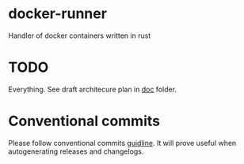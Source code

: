 # docker-runner
Handler of docker containers written in rust

# TODO
Everything. See draft architecure plan in [doc](./doc/) folder.

# Conventional commits
Please follow conventional commits [guidline](https://www.conventionalcommits.org/en/v1.0.0/).
It will prove useful when autogenerating releases and changelogs.
